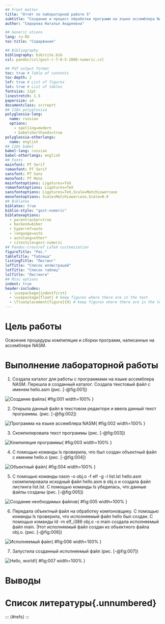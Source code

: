 ```yaml
---
## Front matter
title: "Отчёт по лабораторной работе 5"
subtitle: "Создание и процесс обработки программ на языке ассемблера NASM"
author: "Сидорова Наталья Андреевна"

## Generic otions
lang: ru-RU
toc-title: "Содержание"

## Bibliography
bibliography: bib/cite.bib
csl: pandoc/csl/gost-r-7-0-5-2008-numeric.csl

## Pdf output format
toc: true # Table of contents
toc-depth: 2
lof: true # List of figures
lot: true # List of tables
fontsize: 12pt
linestretch: 1.5
papersize: a4
documentclass: scrreprt
## I18n polyglossia
polyglossia-lang:
  name: russian
  options:
	- spelling=modern
	- babelshorthands=true
polyglossia-otherlangs:
  name: english
## I18n babel
babel-lang: russian
babel-otherlangs: english
## Fonts
mainfont: PT Serif
romanfont: PT Serif
sansfont: PT Sans
monofont: PT Mono
mainfontoptions: Ligatures=TeX
romanfontoptions: Ligatures=TeX
sansfontoptions: Ligatures=TeX,Scale=MatchLowercase
monofontoptions: Scale=MatchLowercase,Scale=0.9
## Biblatex
biblatex: true
biblio-style: "gost-numeric"
biblatexoptions:
  - parentracker=true
  - backend=biber
  - hyperref=auto
  - language=auto
  - autolang=other*
  - citestyle=gost-numeric
## Pandoc-crossref LaTeX customization
figureTitle: "Рис."
tableTitle: "Таблица"
listingTitle: "Листинг"
lofTitle: "Список иллюстраций"
lotTitle: "Список таблиц"
lolTitle: "Листинги"
## Misc options
indent: true
header-includes:
  - \usepackage{indentfirst}
  - \usepackage{float} # keep figures where there are in the text
  - \floatplacement{figure}{H} # keep figures where there are in the text
---
```


# Цель работы

Освоение процедуры компиляции и сборки программ, написанных на ассемблере NASM.


# Выполнение лабораторной работы

1. Создала каталог для работы с программами на языке ассемблера NASM. Перешла в созданный каталог. Создала текстовый файл с именем hello.asm (рис. [-@fig:001])

![Создание файла](image/001.jpg){ #fig:001 width=100% }

2. Открыла данный файл в текстовом редакторе и ввела данный текст программы. (рис. [-@fig:002])

![Программа на языке ассемблера NASM](image/002.jpg){ #fig:002 width=100% }

3. Скомпилировала текст программы (рис. [-@fig:003])

![Компиляция программы](image/003.jpg){ #fig:003 width=100% }

4. С помощью команды ls проверила, что был создан объектный файл с именем hello.o (рис. [-@fig:004])

![Объектный файл](image/004.jpg){ #fig:004 width=100% }

5. С помощью команды nasm -o obj.o -f elf -g -l list.lst hello.asm скомпилировала исходный файл hello.asm в obj.o и создала файл листинга list.lst. С помощью команды ls убедилась, что данные файлы созданы (рис. [-@fig:005])

![Создание необходимых файлов](image/005.jpg){ #fig:005 width=100% }

6. Передала объектный файл на обработку компоновщику. С помощью команды ls проверила, что исполняемый файл hello был создан. С помощью команды ld -m elf_i386 obj.o -o main создала исполняемый файл main. Этот исполняемый файл создан из объектного файла obj.o. (рис. [-@fig:006])

![Исполняемый файл](image/006.jpg){ #fig:006 width=100% }

7. Запустила созданный исполняемый файл (рис. [-@fig:007])

![Hello, world!](image/007.jpg){ #fig:007 width=100% }


# Выводы



# Список литературы{.unnumbered}

::: {#refs}
:::
